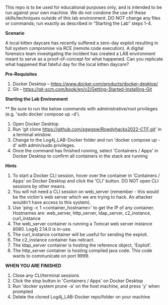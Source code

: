This repo is to be used for educational purposes only, and is intended to be run against your own machine. We do not condone the use of these skills/techniques outside of this lab environment. DO NOT change any files or commands; run exactly as described in “Starting the Lab” steps 1-4.  



**Scenario**

A local kitten daycare has recently suffered a zero-day exploit resulting in full system compromise via RCE (remote code execution). A digital forensics team investigating the incident has created a LAB environment meant to serve as a proof-of-concept for what happened. Can you replicate what happened that fateful day for the local kitten daycare?



**Pre-Requisites**
1.    Docker Desktop – https://www.docker.com/products/docker-desktop/ 
2.    Git – https://git-scm.com/book/en/v2/Getting-Started-Installing-Git 



**Starting the Lab Environment**

** Be sure to run the below commands with administrative/root privileges (e.g. 'sudo docker compose up -d').
1.    Open Docker Desktop
2.    Run 'git clone https://github.com/sgwgsw/Rowdyhacks2022-CTF.git' in a terminal window.
3.    Change to the Log4j_LAB-Docker folder and run 'docker compose up -d' with admin/sudo privileges.
4.    Once the command has finished running, select 'Containers / Apps' in Docker Desktop to confirm all containers in the stack are running


**Hints**

1.    To start a Docker CLI session, hover over the container in 'Containers / Apps' on Docker Desktop and click the 'CLI' button. DO NOT open CLI sessions by other means. 
2.    You will not need a CLI session on web_server (remember - this would be the victim's web server which we are trying to hack. An attacker wouldn't have access to this system).  
3.    Use 'ping -c 1 <container_hostname>' to get the IP of any container. Hostnames are: web_server, http_server, ldap_server, c2_instance, curl_instance
4.    The web_server container is running a Tomcat web server instance 8080. Log4j 2.14.0 is in-use.
5.    The curl_instance container will be useful for sending the exploit.
6.    The c2_instance container has netcact. 
7.    The ldap_server container is hosting the reference object, 'Exploit'.
8.    The http_server container is hosting compiled java code. This code wants to communicate on port 9999. 



**WHEN YOU ARE FINISHED**
1.    Close any CLI/terminal sessions
2.    Click the stop button in 'Containers / Apps' on Docker Desktop
3.    Run 'docker system prune -a' on the host machine, and press 'y' when prompted
4.    Delete the cloned Log4j_LAB-Docker repo/folder on your machine
